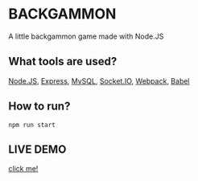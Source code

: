# BACKGAMMON
A little backgammon game made with Node.JS
## What tools are used?
[Node.JS](https://nodejs.org/en/), [Express](https://expressjs.com/), [MySQL](https://www.npmjs.com/package/mysql), [Socket.IO](https://socket.io/), [Webpack](https://webpack.js.org/), [Babel](https://babeljs.io/)

## How to run?
```
npm run start
```

## LIVE DEMO
[click me!](https://mighty-chamber-13325.herokuapp.com/)
